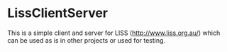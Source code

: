 # LissClientServer
This is a simple client and server for LISS (http://www.liss.org.au/) which can be used as is in other projects or used for testing.

